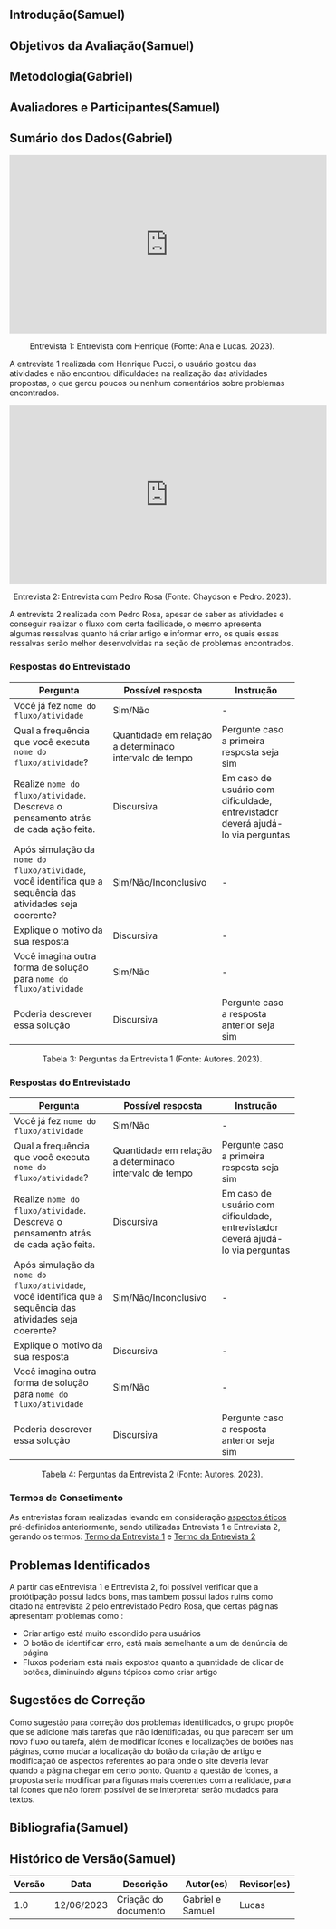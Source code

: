 ## Introdução(Samuel)

## Objetivos da Avaliação(Samuel)

## Metodologia(Gabriel)

## Avaliadores e Participantes(Samuel)

## Sumário dos Dados(Gabriel)

<iframe width="560" height="315" src="https://www.youtube.com/embed/RK3PEqVyno0" title="YouTube video player" frameborder="0" allow="accelerometer; autoplay; clipboard-write; encrypted-media; gyroscope; picture-in-picture; web-share" allowfullscreen></iframe>

<div style="text-align: center">
    <p> Entrevista 1: Entrevista com Henrique (Fonte: Ana e Lucas. 2023).</p>
</div>

A entrevista 1 realizada com Henrique Pucci, o usuário gostou das atividades e não encontrou dificuldades na realização das atividades propostas, o que gerou poucos ou nenhum comentários sobre problemas encontrados.

<iframe width="560" height="315" src="https://www.youtube.com/embed/nE8eoJsJkWs" title="YouTube video player" frameborder="0" allow="accelerometer; autoplay; clipboard-write; encrypted-media; gyroscope; picture-in-picture; web-share" allowfullscreen></iframe>

<div style="text-align: center">
    <p> Entrevista 2: Entrevista com Pedro Rosa (Fonte: Chaydson e Pedro. 2023).</p>
</div>

A entrevista 2 realizada com Pedro Rosa, apesar de saber as atividades e conseguir realizar o fluxo com certa facilidade, o mesmo apresenta algumas ressalvas quanto há criar artigo e informar erro, os quais essas ressalvas serão melhor desenvolvidas na seção de problemas encontrados.

### Respostas do Entrevistado


| Pergunta                                                                                                          | Possível resposta                                       | Instrução                                                                        |
| ----------------------------------------------------------------------------------------------------------------- | -------------------------------------------------------- | ---------------------------------------------------------------------------------- |
| Você já fez `nome do fluxo/atividade`                                                                         | Sim/Não                                                 | -                                                                                  |
| Qual a frequência que você executa `nome do fluxo/atividade`?                                                 | Quantidade em relação a determinado intervalo de tempo | Pergunte caso a primeira resposta seja sim                                         |
| Realize `nome do fluxo/atividade`. Descreva o pensamento atrás de cada ação feita.                           | Discursiva                                               | Em caso de usuário com dificuldade, entrevistador deverá ajudá-lo via perguntas |
| Após simulação da `nome do fluxo/atividade`, você identifica que a sequência das atividades seja coerente? | Sim/Não/Inconclusivo                                    | -                                                                                  |
| Explique o motivo da sua resposta                                                                                 | Discursiva                                               | -                                                                                  |
| Você imagina outra forma de solução para `nome do fluxo/atividade`                                           | Sim/Não                                                 | -                                                                                  |
| Poderia descrever essa solução                                                                                  | Discursiva                                               | Pergunte caso a resposta anterior seja sim                                         |

<div style="text-align: center">
    <p> Tabela 3: Perguntas da Entrevista 1 (Fonte: Autores. 2023).</p>
</div>

### Respostas do Entrevistado


| Pergunta                                                                                                          | Possível resposta                                       | Instrução                                                                        |
| ----------------------------------------------------------------------------------------------------------------- | -------------------------------------------------------- | ---------------------------------------------------------------------------------- |
| Você já fez `nome do fluxo/atividade`                                                                         | Sim/Não                                                 | -                                                                                  |
| Qual a frequência que você executa `nome do fluxo/atividade`?                                                 | Quantidade em relação a determinado intervalo de tempo | Pergunte caso a primeira resposta seja sim                                         |
| Realize `nome do fluxo/atividade`. Descreva o pensamento atrás de cada ação feita.                           | Discursiva                                               | Em caso de usuário com dificuldade, entrevistador deverá ajudá-lo via perguntas |
| Após simulação da `nome do fluxo/atividade`, você identifica que a sequência das atividades seja coerente? | Sim/Não/Inconclusivo                                    | -                                                                                  |
| Explique o motivo da sua resposta                                                                                 | Discursiva                                               | -                                                                                  |
| Você imagina outra forma de solução para `nome do fluxo/atividade`                                           | Sim/Não                                                 | -                                                                                  |
| Poderia descrever essa solução                                                                                  | Discursiva                                               | Pergunte caso a resposta anterior seja sim                                         |

<div style="text-align: center">
    <p> Tabela 4: Perguntas da Entrevista 2 (Fonte: Autores. 2023).</p>
</div>


### Termos de Consetimento

As entrevistas foram realizadas levando em consideração [aspectos éticos](../../../analise-de-requisitos/aspectosEticos.md) pré-definidos anteriormente, sendo utilizadas Entrevista 1 e Entrevista 2, gerando os termos: [Termo da Entrevista 1](../../../pdfs/entrevistaHenriquePrototipoPapel.pdf) e [Termo da Entrevista 2](../../../pdfs/termoEntrevistaPedroRosa.pdf)

## Problemas Identificados

A partir das eEntrevista 1 e Entrevista 2, foi possível verificar que a protótipação possui lados bons, mas tambem possui lados ruins como citado na entrevista 2 pelo entrevistado Pedro Rosa, que certas páginas apresentam problemas como :

- Criar artigo está muito escondido para usuários
- O botão de identificar erro, está mais semelhante a um de denúncia de página
- Fluxos poderiam está mais expostos quanto a quantidade de clicar de botões, diminuindo alguns tópicos como criar artigo

## Sugestões de Correção

Como sugestão para correção dos problemas identificados, o grupo propôe que se adicione mais tarefas que não identificadas, ou que parecem ser um novo fluxo ou tarefa, além de modificar ícones e localizações de botões nas páginas, como mudar a localização do botão da criação de artigo e modificaçaõ de aspectos referentes ao para onde o site deveria levar quando a página chegar em certo ponto. Quanto a questão de ícones, a proposta seria modificar para figuras mais coerentes com a realidade, para tal ícones que não forem possível de se interpretar serão mudados para textos.

## Bibliografia(Samuel)

## Histórico de Versão(Samuel)

| Versão | Data       | Descrição            | Autor(es)        | Revisor(es) |
| ------- | ---------- | ---------------------- | ---------------- | ----------- |
| 1.0     | 12/06/2023 | Criação do documento | Gabriel e Samuel | Lucas       |
